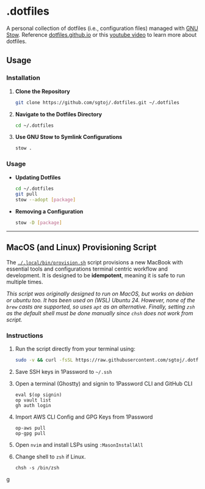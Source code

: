 # .dotfiles

A personal collection of dotfiles (i.e., configuration files) managed with [GNU
Stow](https://www.gnu.org/software/stow/). Reference [dotfiles.github.io](https://dotfiles.github.io)
or this [youtube video](https://www.youtube.com/watch?v=y6XCebnB9gs) to learn
more about dotfiles.

## Usage

### Installation

1. **Clone the Repository**

    ```bash
    git clone https://github.com/sgtoj/.dotfiles.git ~/.dotfiles
    ```

2. **Navigate to the Dotfiles Directory**

    ```bash
    cd ~/.dotfiles
    ```

3. **Use GNU Stow to Symlink Configurations**

    ```bash
    stow .
    ```

### Usage

- **Updating Dotfiles**

    ```bash
    cd ~/.dotfiles
    git pull
    stow --adopt [package]
    ```

- **Removing a Configuration**

    ```bash
    stow -D [package]
    ```

--------------------------------------------------------------------------------

## MacOS (and Linux) Provisioning Script

The [`./.local/bin/provision.sh`](./.local/bin/provision.sh) script provisions a
new MacBook with essential tools and configurations terminal centric workflow
and development. It is designed to be **idempotent**, meaning it is safe to run
multiple times.

_This script was originally designed to run on MacOS, but works on debian or
ubuntu too. It has been used on (WSL) Ubuntu 24. However, none of the `brew`
casts are supported, so uses `apt` as an alternative. Finally, setting `zsh` as
the default shell must be done manually since `chsh` does not work from script._

### Instructions

1. Run the script directly from your terminal using:

    ```bash
    sudo -v && curl -fsSL https://raw.githubusercontent.com/sgtoj/.dotfiles/main/.local/bin/provision.sh | bash
    ```

2. Save SSH keys in 1Password to `~/.ssh`

3. Open a terminal (Ghostty) and signin to 1Password CLI and GitHub CLI

    ```
    eval $(op signin)
    op vault list
    gh auth login
    ```

4. Import AWS CLI Config and GPG Keys from 1Password

    ```
    op-aws pull
    op-gpg pull
    ```

5. Open `nvim` and install LSPs using `:MasonInstallAll`

6. Change shell to `zsh` if Linux.

    ```
    chsh -s /bin/zsh
    ```
g
